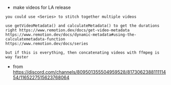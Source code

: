 - make videos for LA release

```
you could use <Series> to stitch together multiple videos

use getVideoMetadata() and calculateMetadata() to get the durations right https://www.remotion.dev/docs/get-video-metadata
https://www.remotion.dev/docs/dynamic-metadata#using-the-calculatemetadata-function
https://www.remotion.dev/docs/series

but if this is everything, then concatenating videos with ffmpeg is way faster
```

- from https://discord.com/channels/809501355504959528/817306238811111454/1165227515623768064
